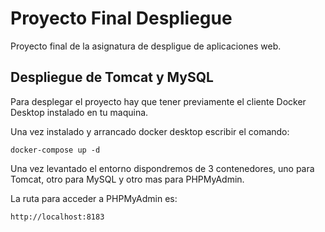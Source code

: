# Proyecto Final Despliegue
Proyecto final de la asignatura de despligue de aplicaciones web.

## Despliegue de Tomcat y MySQL

Para desplegar el proyecto hay que tener previamente el cliente Docker Desktop
instalado en tu maquina.

Una vez instalado y arrancado docker desktop escribir el comando:


```shell
docker-compose up -d
```

Una vez levantado el entorno dispondremos de 3 contenedores, uno para Tomcat, otro para MySQL y otro mas para PHPMyAdmin.

La ruta para acceder a PHPMyAdmin es:

```url
http://localhost:8183
```